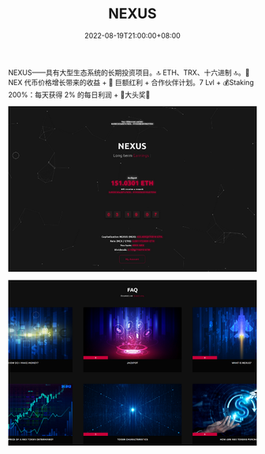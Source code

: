 ﻿---
title: "NEXUS"
description: "NEXUS——具有大型生态系统的长期投资项目。🔝 ETH、TRX、十六进制 🔝。🚀 NEX 代币价格增长带来的收益 + 🎁 巨额红利 + 合作伙伴计划。7 Lvl + 💰Staking 200%：每天获得 2% 的每日利润 + 👑大头奖👑"
date: 2022-08-19T21:00:00+08:00
lastmod: 2022-08-19T15:00:00+08:00
draft: false
authors: ["Cindy"]
featuredImage: "nexus.png"
tags: ["High risk","NEXUS"]
categories: ["nfts"]
nfts: ["High risk"]
blockchain: "ETH"
website: "https://nexus-dapp.com/"
twitter: ""
discord: "https://discord.com/invite/WmE4gZp"
telegram: "https://t.me/NEXUS_Dapp"
github: ""
youtube: "https://www.youtube.com/channel/UCThfy1KAsPXF6c4stdk6lrA"
twitch: ""
facebook: ""
instagram: ""
reddit: ""
medium: ""
steam: ""
gitbook: ""
googleplay: ""
appstore: ""
status: "Live"
weight: 
lightgallery: true
toc: true
pinned: false
recommend: false
recommend1: false
---
NEXUS——具有大型生态系统的长期投资项目。🔝 ETH、TRX、十六进制 🔝。🚀 NEX 代币价格增长带来的收益 + 🎁 巨额红利 + 合作伙伴计划。7 Lvl + 💰Staking 200%：每天获得 2% 的每日利润 + 👑大头奖👑

![img](e0bdeed4f03f20109cd4bab6f.png)

![img](e21aa0c2b6ed9d94f07c994d.png)

